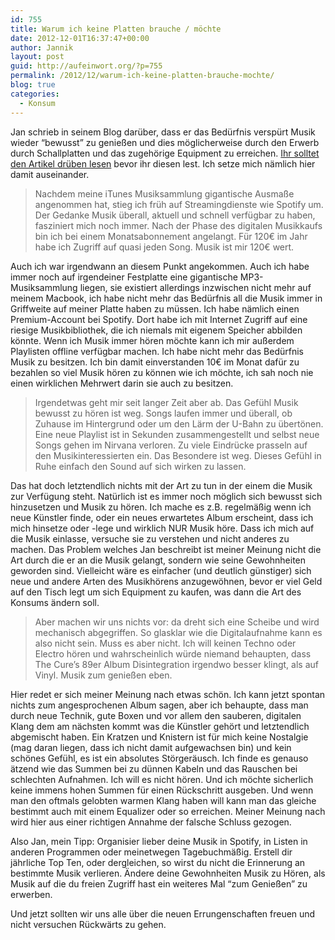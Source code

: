 ```yaml
---
id: 755
title: Warum ich keine Platten brauche / möchte
date: 2012-12-01T16:37:47+00:00
author: Jannik
layout: post
guid: http://aufeinwort.org/?p=755
permalink: /2012/12/warum-ich-keine-platten-brauche-mochte/
blog: true
categories:
  - Konsum
---
```

Jan schrieb in seinem Blog darüber, dass er das Bedürfnis verspürt Musik wieder &#8220;bewusst&#8221; zu genießen und dies möglicherweise durch den Erwerb durch Schallplatten und das zugehörige Equipment zu erreichen. [Ihr solltet den Artikel drüben lesen](http://www.skyfighter.net/2012/11/wieso-ich-uberlege-einen-schallplattenspieler-und-kunftig-vinyls-zu-kaufen/) bevor ihr diesen lest. Ich setze mich nämlich hier damit auseinander.

> Nachdem meine iTunes Musiksammlung gigantische Ausmaße angenommen hat, stieg ich früh auf Streamingdienste wie Spotify um. Der Gedanke Musik überall, aktuell und schnell verfügbar zu haben, fasziniert mich noch immer. Nach der Phase des digitalen Musikkaufs bin ich bei einem Monatsabonnement angelangt. Für 120€ im Jahr habe ich Zugriff auf quasi jeden Song. Musik ist mir 120€ wert.

Auch ich war irgendwann an diesem Punkt angekommen. Auch ich habe immer noch auf irgendeiner Festplatte eine gigantische MP3-Musiksammlung liegen, sie existiert allerdings inzwischen nicht mehr auf meinem Macbook, ich habe nicht mehr das Bedürfnis all die Musik immer in Griffweite auf meiner Platte haben zu müssen. Ich habe nämlich einen Premium-Account bei Spotify. Dort habe ich mit Internet Zugriff auf eine riesige Musikbibliothek, die ich niemals mit eigenem Speicher abbilden könnte. Wenn ich Musik immer hören möchte kann ich mir außerdem Playlisten offline verfügbar machen. Ich habe nicht mehr das Bedürfnis Musik zu besitzen. Ich bin damit einverstanden 10€ im Monat dafür zu bezahlen so viel Musik hören zu können wie ich möchte, ich sah noch nie einen wirklichen Mehrwert darin sie auch zu besitzen.

> Irgendetwas geht mir seit langer Zeit aber ab. Das Gefühl Musik bewusst zu hören ist weg. Songs laufen immer und überall, ob Zuhause im Hintergrund oder um den Lärm der U-Bahn zu übertönen. Eine neue Playlist ist in Sekunden zusammengestellt und selbst neue Songs gehen im Nirvana verloren. Zu viele Eindrücke prasseln auf den Musikinteressierten ein. Das Besondere ist weg. Dieses Gefühl in Ruhe einfach den Sound auf sich wirken zu lassen.

Das hat doch letztendlich nichts mit der Art zu tun in der einem die Musik zur Verfügung steht. Natürlich ist es immer noch möglich sich bewusst sich hinzusetzen und Musik zu hören. Ich mache es z.B. regelmäßig wenn ich neue Künstler finde, oder ein neues erwartetes Album erscheint, dass ich mich hinsetze oder -lege und wirklich NUR Musik höre. Dass ich mich auf die Musik einlasse, versuche sie zu verstehen und nicht anderes zu machen. Das Problem welches Jan beschreibt ist meiner Meinung nicht die Art durch die er an die Musik gelangt, sondern wie seine Gewohnheiten geworden sind. Vielleicht wäre es einfacher (und deutlich günstiger) sich neue und andere Arten des Musikhörens anzugewöhnen, bevor er viel Geld auf den Tisch legt um sich Equipment zu kaufen, was dann die Art des Konsums ändern soll.

> Aber machen wir uns nichts vor: da dreht sich eine Scheibe und wird mechanisch abgegriffen. So glasklar wie die Digitalaufnahme kann es also nicht sein. Muss es aber nicht. Ich will keinen Techno oder Electro hören und wahrscheinlich würde niemand behaupten, dass The Cure’s 89er Album Disintegration irgendwo besser klingt, als auf Vinyl. Musik zum genießen eben.

Hier redet er sich meiner Meinung nach etwas schön. Ich kann jetzt spontan nichts zum angesprochenen Album sagen, aber ich behaupte, dass man durch neue Technik, gute Boxen und vor allem den sauberen, digitalen Klang dem am nächsten kommt was die Künstler gehört und letztendlich abgemischt haben. Ein Kratzen und Knistern ist für mich keine Nostalgie (mag daran liegen, dass ich nicht damit aufgewachsen bin) und kein schönes Gefühl, es ist ein absolutes Störgeräusch. Ich finde es genauso ätzend wie das Summen bei zu dünnen Kabeln und das Rauschen bei schlechten Aufnahmen. Ich will es nicht hören. Und ich möchte sicherlich keine immens hohen Summen für einen Rückschritt ausgeben. Und wenn man den oftmals gelobten warmen Klang haben will kann man das gleiche bestimmt auch mit einem Equalizer oder so erreichen. Meiner Meinung nach wird hier aus einer richtigen Annahme der falsche Schluss gezogen.

Also Jan, mein Tipp: Organisier lieber deine Musik in Spotify, in Listen in anderen Programmen oder meinetwegen Tagebuchmäßig. Erstell dir jährliche Top Ten, oder dergleichen, so wirst du nicht die Erinnerung an bestimmte Musik verlieren. Ändere deine Gewohnheiten Musik zu Hören, als Musik auf die du freien Zugriff hast ein weiteres Mal &#8220;zum Genießen&#8221; zu erwerben.

Und jetzt sollten wir uns alle über die neuen Errungenschaften freuen und nicht versuchen Rückwärts zu gehen.